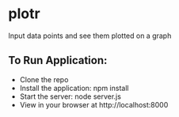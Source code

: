# plotr
Input data points and see them plotted on a graph

## To Run Application:
- Clone the repo
- Install the application: npm install
- Start the server: node server.js
- View in your browser at http://localhost:8000